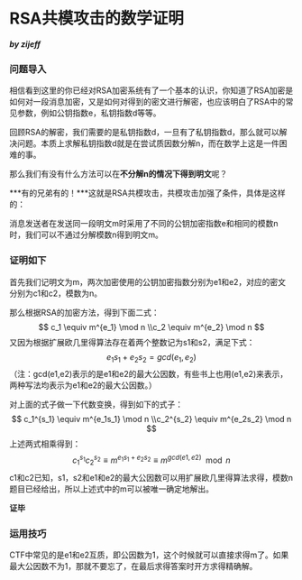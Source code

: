 # RSA共模攻击的数学证明

***by zijeff***

### 问题导入

相信看到这里的你已经对RSA加密系统有了一个基本的认识，你知道了RSA加密是如何对一段消息加密，又是如何对得到的密文进行解密，也应该明白了RSA中的常见参数，例如公钥指数e，私钥指数d等等。

回顾RSA的解密，我们需要的是私钥指数d，一旦有了私钥指数d，那么就可以解决问题。本质上求解私钥指数d就是在尝试质因数分解n，而在数学上这是一件困难的事。

那么我们有没有什么方法可以在**不分解n的情况下得到明文**呢？

***有的兄弟有的！***这就是RSA共模攻击，共模攻击加强了条件，具体是这样的：

消息发送者在发送同一段明文m时采用了不同的公钥加密指数e和相同的模数n时，我们可以不通过分解模数n得到明文m。

### 证明如下

首先我们记明文为m，两次加密使用的公钥加密指数分别为e1和e2，对应的密文分别为c1和c2，模数为n。

那么根据RSA的加密方法，得到下面二式：
$$
c_1 \equiv m^{e_1} \mod n
\\c_2 \equiv m^{e_2} \mod n
$$
又因为根据扩展欧几里得算法存在着两个整数记为s1和s2，满足下式：
$$
e_1s_1 + e_2s_2 = gcd(e_1,e_2)
$$
（注：gcd(e1,e2)表示的是e1和e2的最大公因数，有些书上也用(e1,e2)来表示，两种写法均表示为e1和e2的最大公因数。）

对上面的式子做一下代数变换，得到如下的式子：
$$
c_1^{s_1} \equiv m^{e_1s_1} \mod n
\\c_2^{s_2} \equiv m^{e_2s_2} \mod n
$$
上述两式相乘得到：
$$
c_1^{s_1}c_2^{s_2} \equiv m^{e_1s_1 + e_2s_2} \equiv m^{gcd(e1,e2)} \mod n
$$
c1和c2已知，s1，s2和e1和e2的最大公因数可以用扩展欧几里得算法求得，模数n题目已经给出，所以上述式中的m可以被唯一确定地解出。

**证毕**

### 运用技巧

CTF中常见的是e1和e2互质，即公因数为1，这个时候就可以直接求得m了。如果最大公因数不为1，那就不要忘了，在最后求得答案时开方求得精确解。